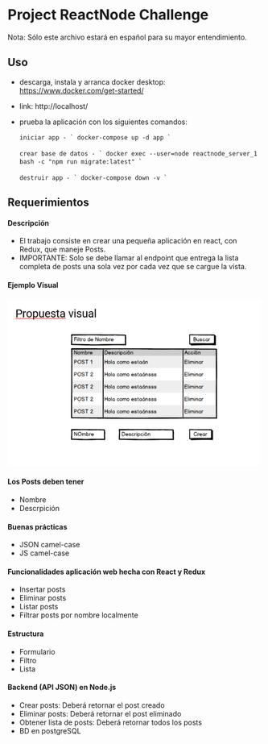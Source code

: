 # Project ReactNode Challenge

Nota: Sólo este archivo estará en español para su mayor entendimiento.

## Uso

- descarga, instala y arranca docker desktop: https://www.docker.com/get-started/
- link: http://localhost/
- prueba la aplicación con los siguientes comandos:

      iniciar app - ` docker-compose up -d app `

      crear base de datos - ` docker exec --user=node reactnode_server_1 bash -c "npm run migrate:latest" `

      destruir app - ` docker-compose down -v `

## Requerimientos

#### Descripción

- El trabajo consiste en crear una pequeña aplicación en react, con Redux, que maneje Posts.
- IMPORTANTE: Solo se debe llamar al endpoint que entrega la lista completa de posts una sola vez por cada vez que se cargue la vista.

#### Ejemplo Visual

![visual sample](/readme.png)

#### Los Posts deben tener

- Nombre
- Descrpición

#### Buenas prácticas

- JSON camel-case
- JS camel-case

#### Funcionalidades aplicación web hecha con React y Redux

- Insertar posts
- Eliminar posts
- Listar posts
- Filtrar posts por nombre localmente

#### Estructura

- Formulario
- Filtro
- Lista

#### Backend (API JSON) en Node.js

- Crear posts: Deberá retornar el post creado
- Eliminar posts: Deberá retornar el post eliminado
- Obtener lista de posts: Deberá retornar todos los posts
- BD en postgreSQL
